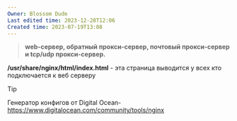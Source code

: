 ```yaml
---
Owner: Blossom Dude
Last edited time: 2023-12-28T12:06
Created time: 2023-07-19T13:08
---
```

>**web-сервер, обратный прокси-сервер, почтовый прокси-сервер и tcp/udp прокси-сервер.**

**/usr/share/nginx/html/index.html** - эта страница выводится у всех кто подключается к веб серверу
  

> [!Tip]  
> Генератор конфигов от Digital Ocean- https://www.digitalocean.com/community/tools/nginx

